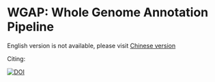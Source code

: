 # WGAP: Whole Genome Annotation Pipeline

English version is not available, please visit [Chinese version](README_zh.md)

Citing:

[![DOI](https://zenodo.org/badge/363893963.svg)](https://zenodo.org/badge/latestdoi/363893963)
